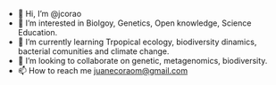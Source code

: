 - 👋 Hi, I’m @jcorao
- 👀 I’m interested in Biolgoy, Genetics, Open knowledge, Science Education.
- 🌱 I’m currently learning Trpopical ecology, biodiversity dinamics, bacterial comunities and climate change. 
- 💞️ I’m looking to collaborate on genetic, metagenomics,  biodiversity.
- 📫 How to reach me juanecoraom@gmail.com

<!---
jcorao/jcorao is a ✨ special ✨ repository because its `README.md` (this file) appears on your GitHub profile.
You can click the Preview link to take a look at your changes.
--->
